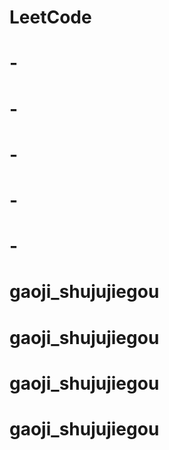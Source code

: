 # LeetCode
# -
# -
# -
# -
# -
# gaoji_shujujiegou
# gaoji_shujujiegou
# gaoji_shujujiegou
# gaoji_shujujiegou
